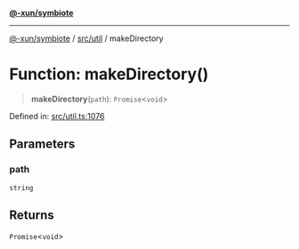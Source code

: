 [**@-xun/symbiote**](../../../README.md)

***

[@-xun/symbiote](../../../README.md) / [src/util](../README.md) / makeDirectory

# Function: makeDirectory()

> **makeDirectory**(`path`): `Promise`\<`void`\>

Defined in: [src/util.ts:1076](https://github.com/Xunnamius/symbiote/blob/450f56aebb4b9ee6be666259169f3898916253ca/src/util.ts#L1076)

## Parameters

### path

`string`

## Returns

`Promise`\<`void`\>
